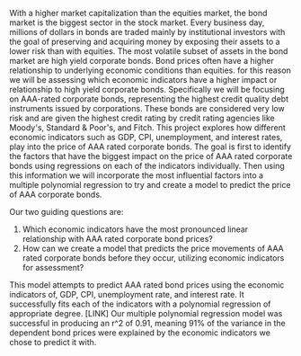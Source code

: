 With a higher market capitalization than the equities market, the bond market is the biggest sector in the
stock market. Every business day, millions of dollars in bonds are traded mainly by institutional investors
with the goal of preserving and acquiring money by exposing their assets to a lower risk than with
equities. The most volatile subset of assets in the bond market are high yield corporate bonds. Bond prices
often have a higher relationship to underlying economic conditions than equities. for this reason we will
be assessing which economic indicators have a higher impact or relationship to high yield corporate
bonds. Specifically we will be focusing on AAA-rated corporate bonds, representing the highest credit
quality debt instruments issued by corporations. These bonds are considered very low risk and are given
the highest credit rating by credit rating agencies like Moody's, Standard & Poor's, and Fitch.
This project explores how different economic indicators such as GDP, CPI, unemployment, and interest
rates, play into the price of AAA rated corporate bonds. The goal is first to identify the factors that have
the biggest impact on the price of AAA rated corporate bonds using regressions on each of the indicators
individually. Then using this information we will incorporate the most influential factors into a multiple
polynomial regression to try and create a model to predict the price of AAA corporate bonds.

Our two guiding questions are:
1. Which economic indicators have the most pronounced linear relationship with AAA rated corporate bond
prices?
2. How can we create a model that predicts the price movements of AAA rated corporate bonds before they
occur, utilizing economic indicators for assessment?

This model attempts to predict AAA rated bond prices using the economic indicators of, GDP, CPI,
unemployment rate, and interest rate. It successfully fits each of the indicators with a polynomial
regression of appropriate degree. [LINK] Our multiple polynomial regression model was successful in
producing an r^2 of 0.91, meaning 91% of the variance in the dependent bond prices were explained by
the economic indicators we chose to predict it with.
